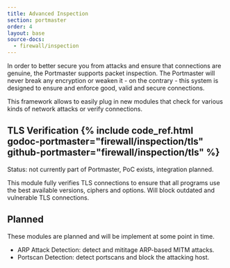 ```yaml
---
title: Advanced Inspection
section: portmaster
order: 4
layout: base
source-docs:
  - firewall/inspection
---
```


In order to better secure you from attacks and ensure that connections are genuine, the Portmaster supports packet inspection. The Portmaster will never break any encryption or weaken it - on the contrary - this system is designed to ensure and enforce good, valid and secure connections.

This framework allows to easily plug in new modules that check for various kinds of network attacks or verify connections.

## TLS Verification {% include code_ref.html godoc-portmaster="firewall/inspection/tls" github-portmaster="firewall/inspection/tls" %}

<div class="alert alert-info" role="alert">
  Status: not currently part of Portmaster, PoC exists, integration planned.
</div>

This module fully verifies TLS connections to ensure that all programs use the best available versions, ciphers and options. Will block outdated and vulnerable TLS connections.

## Planned

These modules are planned and will be implement at some point in time.

- ARP Attack Detection: detect and mititage ARP-based MITM attacks.
- Portscan Detection: detect portscans and block the attacking host.
